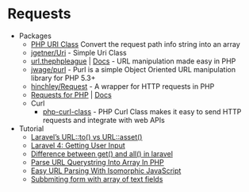 # Requests
* Packages
    - [PHP URI Class](http://goo.gl/DhpJn2) Convert the request path info string into an array
    - [jgetner/Uri](https://goo.gl/3izhts) - Simple Uri Class
    - [url.thephpleague](https://goo.gl/rjXug1) | [Docs](http://url.thephpleague.com/) - URL manipulation made easy in PHP
    - [jwage/purl](https://goo.gl/kJvG6C) - Purl is a simple Object Oriented URL manipulation library for PHP 5.3+
    - [hinchley/Request](https://goo.gl/PZoIEj)  - A wrapper for HTTP requests in PHP
    - [Requests for PHP](https://goo.gl/x3C3r1) | [Docs](http://requests.ryanmccue.info/)
    - Curl
        - [php-curl-class](https://goo.gl/3jBfcb) - PHP Curl Class makes it easy to send HTTP requests and integrate with web APIs
* Tutorial
    - [Laravel’s URL::to() vs URL::asset()](http://goo.gl/eNz02D)
    - [Laravel 4: Getting User Input](http://goo.gl/WCgmBT)
    - [Difference between get() and all() in laravel](http://goo.gl/WPXm92)
    - [Parse URL Querystring Into Array In PHP](http://goo.gl/UA8SPV)
    - [Easy URL Parsing With Isomorphic JavaScript](http://goo.gl/F43Ev3)
    - [Subbmiting form with array of text fields](http://goo.gl/27IQmt)
